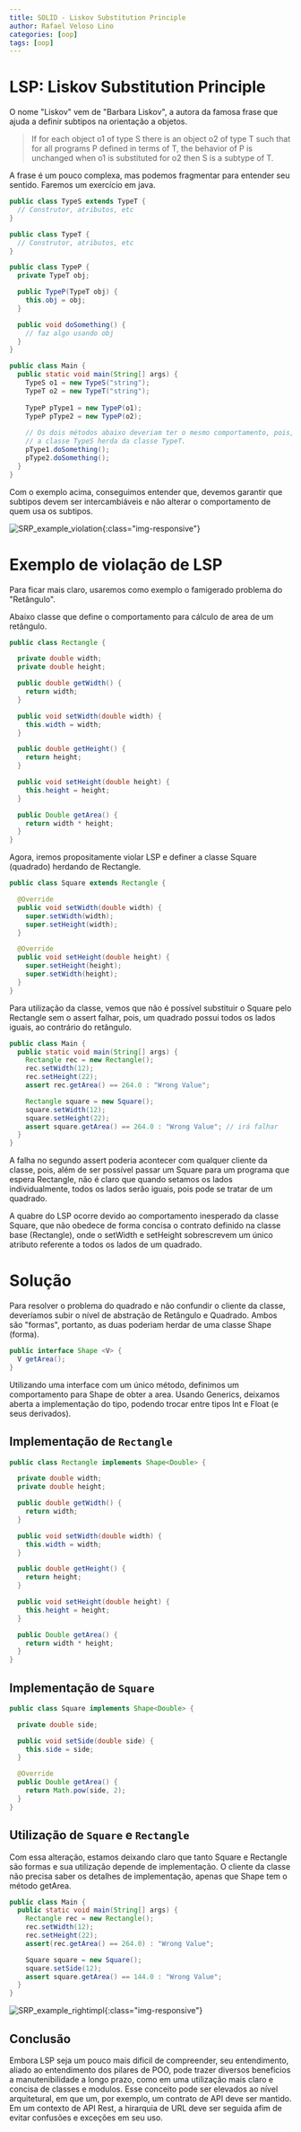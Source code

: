 ```yaml
---
title: SOLID - Liskov Substitution Principle
author: Rafael Veloso Lino
categories: [oop]
tags: [oop]
---
```


# LSP: Liskov Substitution Principle

<p>O nome "Liskov" vem de "Barbara Liskov", a autora da famosa frase que ajuda a definir subtipos na orientação a objetos.</p>

> If for each object o1 of type S there is an object o2 of type T such that for all programs P defined in terms of T,
> the behavior of P is unchanged when o1 is substituted for o2 then S is a subtype of T.

<p>A frase é um pouco complexa, mas podemos fragmentar para entender seu sentido. Faremos um exercício em java.</p>

```java
public class TypeS extends TypeT {
  // Construtor, atributos, etc
}

public class TypeT {
  // Construtor, atributos, etc
}

public class TypeP {
  private TypeT obj;

  public TypeP(TypeT obj) {
    this.obj = obj;
  }

  public void doSomething() {
    // faz algo usando obj
  }
}

public class Main {
  public static void main(String[] args) {
    TypeS o1 = new TypeS("string");
    TypeT o2 = new TypeT("string");
    
    TypeP pType1 = new TypeP(o1);
    TypeP pType2 = new TypeP(o2);
    
    // Os dois métodos abaixo deveriam ter o mesmo comportamento, pois,
    // a classe TypeS herda da classe TypeT.
    pType1.doSomething();
    pType2.doSomething();
  }
}
```

<p>Com o exemplo acima, conseguimos entender que, devemos garantir que subtipos devem ser intercambiáveis e não
 alterar o comportamento de quem usa os subtipos.
</p>

![SRP_example_violation](/assets/img/class_diagram_lsp.svg){:class="img-responsive"}

# Exemplo de violação de LSP

<p>Para ficar mais claro, usaremos como exemplo o famigerado problema do "Retângulo".</p>

<p>Abaixo classe que define o comportamento para cálculo de area de um retângulo.</p>

```java
public class Rectangle {

  private double width;
  private double height;

  public double getWidth() {
    return width;
  }

  public void setWidth(double width) {
    this.width = width;
  }

  public double getHeight() {
    return height;
  }

  public void setHeight(double height) {
    this.height = height;
  }

  public Double getArea() {
    return width * height;
  }
}
```

<p>Agora, iremos propositamente violar LSP e definer a classe Square (quadrado) herdando de Rectangle.</p>

```java
public class Square extends Rectangle {

  @Override
  public void setWidth(double width) {
    super.setWidth(width);
    super.setHeight(width);
  }

  @Override
  public void setHeight(double height) {
    super.setHeight(height);
    super.setWidth(height);
  }
}
```

<p>Para utilização da classe, vemos que não é possível substituir o Square pelo Rectangle sem o assert falhar, pois,
um quadrado possui todos os lados iguais, ao contrário do retângulo.</p>

```java
public class Main {
  public static void main(String[] args) {
    Rectangle rec = new Rectangle();
    rec.setWidth(12);
    rec.setHeight(22);
    assert rec.getArea() == 264.0 : "Wrong Value";

    Rectangle square = new Square();
    square.setWidth(12);
    square.setHeight(22);
    assert square.getArea() == 264.0 : "Wrong Value"; // irá falhar
  }
}
```

<p>A falha no segundo assert poderia acontecer com qualquer cliente da classe, pois, além de ser possível passar um Square para um programa que espera Rectangle, não é claro que quando setamos os lados individualmente,
todos os lados serão iguais, pois pode se tratar de um quadrado.</p>

<p>A quabre do LSP ocorre devido ao comportamento inesperado da classe Square, que não obedece de forma concisa o contrato definido na classe base (Rectangle), onde o setWidth e setHeight 
sobrescrevem um único atributo referente a todos os lados de um quadrado.</p>

# Solução

<p>Para resolver o problema do quadrado e não confundir o cliente da classe, deveríamos subir o nível de abstração de Retângulo e Quadrado. Ambos são "formas", portanto, as duas poderiam herdar de uma classe 
Shape (forma). </p>

```java
public interface Shape <V> {
  V getArea();
}
```

<p>Utilizando uma interface com um único método, definimos um comportamento para Shape de obter a area. Usando Generics, deixamos aberta a implementação do tipo, podendo trocar entre tipos Int e Float (e seus derivados).</p>

## Implementação de `Rectangle`

```java
public class Rectangle implements Shape<Double> {

  private double width;
  private double height;

  public double getWidth() {
    return width;
  }

  public void setWidth(double width) {
    this.width = width;
  }

  public double getHeight() {
    return height;
  }

  public void setHeight(double height) {
    this.height = height;
  }

  public Double getArea() {
    return width * height;
  }
}
```

## Implementação de `Square`

```java
public class Square implements Shape<Double> {

  private double side;

  public void setSide(double side) {
    this.side = side;
  }

  @Override
  public Double getArea() {
    return Math.pow(side, 2);
  }
}
```

## Utilização de `Square` e `Rectangle`

<p>Com essa alteração, estamos deixando claro que tanto Square e Rectangle são formas e sua utilização depende de implementação.
O cliente da classe não precisa saber os detalhes de implementação, apenas que Shape tem o método getArea.</p>

```java
public class Main {
  public static void main(String[] args) {
    Rectangle rec = new Rectangle();
    rec.setWidth(12);
    rec.setHeight(22);
    assert(rec.getArea() == 264.0) : "Wrong Value";

    Square square = new Square();
    square.setSide(12);
    assert square.getArea() == 144.0 : "Wrong Value";
  }
}
```

![SRP_example_rightimpl](/assets/img/class_diagram_lsp_right_impl.svg){:class="img-responsive"}

## Conclusão

<p>Embora LSP seja um pouco mais dificil de compreender, seu entendimento, aliado ao entendimento dos pilares de POO, pode trazer diversos
 beneficios a manutenibilidade a longo prazo, como em uma utilização mais claro e concisa de classes e modulos. Esse conceito pode ser elevados ao nível
arquitetural, em que um, por exemplo, um contrato de API deve ser mantido. Em um contexto de API Rest, a hirarquia de URL deve ser seguida afim de evitar confusões e exceções em seu uso.</p>
